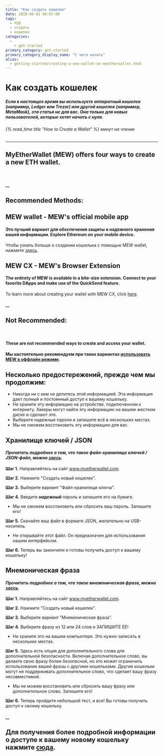 ```yaml
---
title: "Как создать кошелек"
date: 2018-06-01 00:07:00
tags:
  - ЧЗВ
  - создать
  - кошелек
categories:
  - 
    - get-started
primary_category: get-started
primary_category_display_name: "С чего начать"
alias:
  - getting-started/creating-a-new-wallet-on-myetherwallet.html
---
```


# __Как создать кошелек__
##### Если в настоящее время вы используете аппаратный кошелек (например, Ledger или Trezor) или другой кошелек (например, MetaMask), эта статья не для вас. Она только для новых пользователей, которые хотят начать с нуля.
###### {% read_time title "How to Create a Wallet" %} минут на чтение
***

## MyEtherWallet (MEW) offers four ways to create a new ETH wallet.

<br>

##### __

## __Recommended Methods:__

## __MEW wallet__ - MEW's official mobile app
#### __Это лучший вариант для обеспечения защиты и надежного хранения вашей информации. Explore Ethereum on your mobile device.__
Чтобы узнать больше о создании кошелька с помощью MEW wallet, нажмите [здесь](/@@@@@@/mewwallet/mewwallet-user-guide/).


## __MEW CX__ - MEW's Browser Extension
#### __The entirety of MEW is available in a bite-size extension. Connect to your favorite DApps and make use of the QuickSend feature.__

To learn more about creating your wallet with MEW CX, click [here](/@@@@@@/getting-started/using-mewcx.md/).

##### __

## __Not Recommended:__

<br>

#### These are **not** recommended ways to create and access your wallet.
#### Мы настоятельно рекомендуем при таких вариантах [использовать MEW в оффлайн режиме](/@@@@@@/offline/offline-mew-looks-weird/).

## __Несколько предостережений, прежде чем мы продолжим:__

* Никогда ни с кем не делитесь этой информацией. Эта информация дает полный и постоянный доступ к вашему кошельку.
* Не храните эту информацию на устройстве, подключенном к интернету. Хакеры могут найти эту информацию на вашем жестком диске и сделают это.
* Выберите надежные пароли и запишите всё в нескольких местах.
* Мы не сможем восстановить эту информацию для вас.

## __Хранилище ключей / JSON__
#### *Прочитать подробнее о том, что такое файл-хранилищe ключей / JSON-файл, можно [здесь](/@@@@@@/security-and-privacy/what-is-a-keystore-file/).*

**Шаг 1.** Направляйтесь на сайт www.myetherwallet.com.

**Шаг 2.** Нажмите "Создать новый кошелек".

**Шаг 3.** Выберите вариант "Файл-хранилище ключа".

**Шаг 4.** Введите **_надежный_** пароль и запишите его на бумаге.

* Мы не сможем восстановить или сбросить ваш пароль. Запишите его!

**Шаг 5.** Скачайте ваш файл в формате JSON, желательно на USB-носитель.

* Не открывайте этот файл. Он предназначен для использования нашим интерфейсом.

**Шаг 6.** Теперь вы закончили и готовы получить доступ к вашему кошельку!

## __Мнемоническая фраза__
#### *Прочитать подробнее о том, что такое мнемоническая фраза, можно [здесь](/@@@@@@/security-and-privacy/what-is-a-mnemonic-phrase/).*

**Шаг 1.** Направляйтесь на сайт www.myetherwallet.com.

**Шаг 2.** Нажмите "Создать новый кошелек".

**Шаг 3.** Выберите вариант "Мнемоническая фраза".

**Шаг 4.** Выберите фразу из 12 или 24 слов и ЗАПИШИТЕ ЕЕ!

* Не храните это на вашем компьютере. Это нужно записать в нескольких местах.

**Шаг 5.** Здесь есть опция для дополнительного слова для дополнительной безопасности. Включая дополнительное слово, вы делаете свою фразу более безопасной, но это может ограничить использование вашей фразы с другими кошельками. Другие кошельки могут не поддерживать дополнительное слово, что сделает вашу фразу несовместимой.

* Мы не можем восстановить или сбросить вашу фразу или дополнительное слово. Запишите его!

**Шаг 6.** Теперь пройдите небольшой тест, и все! Вы готовы получить доступ к своему кошельку.

##### __

## __Для получения более подробной информации о доступе к вашему новому кошельку нажмите [сюда](/@@@@@@/getting-started/how-to-access-your-wallet/).__